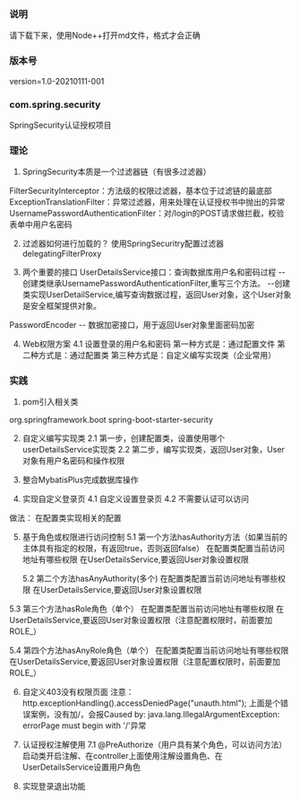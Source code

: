 ### 说明 ###
请下载下来，使用Node++打开md文件，格式才会正确

### 版本号 ###
version=1.0-20210111-001

### com.spring.security ###
SpringSecurity认证授权项目


### 理论 ###
1. SpringSecurity本质是一个过滤器链（有很多过滤器）

FilterSecurityInterceptor：方法级的权限过滤器，基本位于过滤链的最底部
ExceptionTranslationFilter：异常过滤器，用来处理在认证授权书中抛出的异常
UsernamePasswordAuthenticationFilter：对/login的POST请求做拦截，校验表单中用户名密码


2. 过滤器如何进行加载的？
使用SpringSecuritry配置过滤器
delegatingFilterProxy

3. 两个重要的接口
UserDetailsService接口：查询数据库用户名和密码过程
  --创建类继承UsernamePasswordAuthenticationFilter,重写三个方法。
  --创建类实现UserDetailService,编写查询数据过程，返回User对象，这个User对象是安全框架提供对象。
  
PasswordEncoder
  -- 数据加密接口，用于返回User对象里面密码加密

4. Web权限方案
4.1 设置登录的用户名和密码
第一种方式是：通过配置文件
第二种方式是：通过配置类
第三种方式是：自定义编写实现类（企业常用）


### 实践 ###
1. pom引入相关类
<dependency>
	<groupId>org.springframework.boot</groupId>
	<artifactId>spring-boot-starter-security</artifactId>
</dependency>

2. 自定义编写实现类
	2.1 第一步，创建配置类，设置使用哪个userDetailsService实现类
	2.2 第二步，编写实现类，返回User对象，User对象有用户名密码和操作权限

3. 整合MybatisPlus完成数据库操作

4. 实现自定义登录页
	4.1 自定义设置登录页
	4.2 不需要认证可以访问

做法：
在配置类实现相关的配置
 
5. 基于角色或权限进行访问控制
	5.1 第一个方法hasAuthority方法（如果当前的主体具有指定的权限，有返回true，否则返回false）
	在配置类配置当前访问地址有哪些权限
	在UserDetailsService,要返回User对象设置权限

	5.2 第二个方法hasAnyAuthority(多个)
	在配置类配置当前访问地址有哪些权限
	在UserDetailsService,要返回User对象设置权限

5.3 第三个方法hasRole角色（单个）
	在配置类配置当前访问地址有哪些权限
	在UserDetailsService,要返回User对象设置权限（注意配置权限时，前面要加ROLE_）

5.4 第四个方法hasAnyRole角色（单个）
	在配置类配置当前访问地址有哪些权限
	在UserDetailsService,要返回User对象设置权限（注意配置权限时，前面要加ROLE_）

6. 自定义403没有权限页面
	注意： http.exceptionHandling().accessDeniedPage("unauth.html");
	上面是个错误案例，没有加/，会报Caused by: java.lang.IllegalArgumentException: errorPage must begin with '/'异常


7. 认证授权注解使用
	7.1 @PreAuthorize（用户具有某个角色，可以访问方法）
	启动类开启注解、在controller上面使用注解设置角色、在UserDetailsService设置用户角色

8. 实现登录退出功能